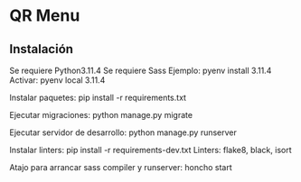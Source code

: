 # QR Menu

## Instalación

Se requiere Python3.11.4
Se requiere Sass
Ejemplo: pyenv install 3.11.4
Activar: pyenv local 3.11.4

Instalar paquetes: pip install -r requirements.txt

Ejecutar migraciones: python manage.py migrate

Ejecutar servidor de desarrollo: python manage.py runserver

Instalar linters: pip install -r requirements-dev.txt
Linters: flake8, black, isort

Atajo para arrancar sass compiler y runserver: honcho start